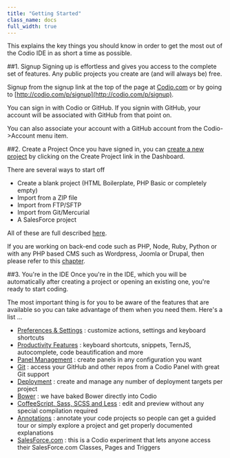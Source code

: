 ```yaml
---
title: "Getting Started"
class_name: docs
full_width: true
---
```


This explains the key things you should know in order to get the most out of the Codio IDE in as short a time as possible.

##1. Signup
Signing up is effortless and gives you access to the complete set of features. Any public projects you create are (and will always be) free.

Signup from the signup link at the top of the page at [Codio.com](http://codio.com) or by going to [http://codio.com/p/signup](http://codio.com/p/signup).

You can sign in with Codio or GitHub. If you signin with GitHub, your account will be associated with GitHub from that point on. 

You can also associate your account with a GitHub account from the Codio->Account menu item.


##2. Create a Project
Once you have signed in, you can [create a new project](/docs/console/creating) by clicking on the Create Project link in the Dashboard. 

There are several ways to start off

- Create a blank project (HTML Boilerplate, PHP Basic or completely empty)
- Import from a ZIP file
- Import from FTP/SFTP
- Import from Git/Mercurial
- A SalesForce project

All of these are full described [here](/docs/console/creating).

If you are working on back-end code such as PHP, Node, Ruby, Python or with any PHP based CMS such as Wordpress, Joomla or Drupal, then please refer to this [chapter](/docs/back-end/).

##3. You're in the IDE
Once you're in the IDE, which you will be automatically after creating a project or opening an existing one, you're ready to start coding.

The most important thing is for you to be aware of the features that are available so you can take advantage of them when you need them. Here's a list ...

- [Preferences & Settings](/docs/settings-prefs) : customize actions, settings and keyboard shortcuts
- [Productivity Features](/docs/emmet) : keyboard shortcuts, snippets, TernJS, autocomplete, code beautification and more
- [Panel Management](/docs/panels) : create panels in any configuration you want
- [Git](/docs/git) : access your GitHub and other repos from a Codio Panel with great Git support
- [Deployment](/docs/deployment) : create and manage any number of deployment targets per project
- [Bower](/docs/bower) : we have baked Bower directly into Codio
- [CoffeeScript, Sass, SCSS and Less](/docs/compiling) : edit and preview without any special compilation required
- [Annotations](/docs/annotations) : annotate your code projects so people can get a guided tour or simply explore a project and get properly documented explanations
- [SalesForce.com](/docs/salesforce) : this is a Codio experiment that lets anyone access their SalesForce.com Classes, Pages and Triggers 
